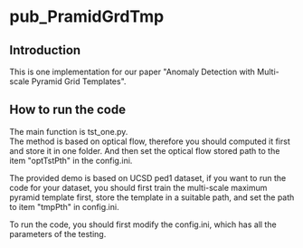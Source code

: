 
# pub_PramidGrdTmp

## Introduction
This is one implementation for our paper "Anomaly Detection with Multi-scale Pyramid Grid Templates".

## How to run the code
The main function is tst_one.py.  
The method is based on optical flow, therefore you should computed it first and store it in one folder.
And then set the optical flow stored path to the item "optTstPth" in the config.ini.

The provided demo is based on UCSD ped1 dataset, if you want to run the code for your dataset, you should first train the multi-scale maximum pyramid template first, store the template in a suitable path, and set the path to item "tmpPth" in config.ini.

To run the code, you should first modify the config.ini, which has all 
the parameters of the testing. 



